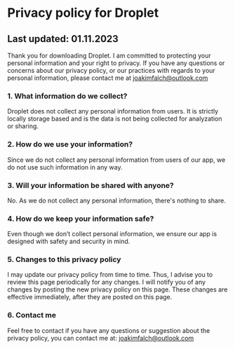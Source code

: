 # Privacy policy for Droplet

## Last updated: 01.11.2023

Thank you for downloading Droplet. I am committed to protecting your personal information and your right to privacy. If you have any questions or concerns about our privacy policy, or our practices with regards to your personal information, please contact me at joakimfalch@outlook.com

### 1. What information do we collect?
Droplet does not collect any personal information from users. It is strictly locally storage based and is the data is not being collected for analyzation or sharing.

### 2. How do we use your information?
Since we do not collect any personal information from users of our app, we do not use such information in any way.

### 3. Will your information be shared with anyone?
No. As we do not collect any personal information, there's nothing to share.

### 4. How do we keep your information safe?
Even though we don’t collect personal information, we ensure our app is designed with safety and security in mind.

### 5. Changes to this privacy policy
I may update our privacy policy from time to time. Thus, I advise you to review this page periodically for any changes. I will notify you of any changes by posting the new privacy policy on this page. These changes are effective immediately, after they are posted on this page.

### 6. Contact me
Feel free to contact if you have any questions or suggestion about the privacy policy, you can contact me at: joakimfalch@outlook.com

